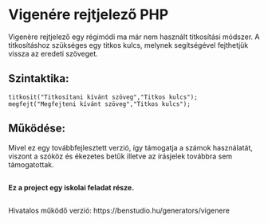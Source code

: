 # Vigenére rejtjelező PHP
Vigenère rejtjelező egy régimódi ma már nem használt titkosítási módszer.
A titkosításhoz szükséges egy titkos kulcs, melynek segítségével fejthetjük vissza az eredeti szöveget.


<h2>Szintaktika: </h2> 

`titkosit("Titkosítani kívánt szöveg","Titkos kulcs");` <br>
`megfejt("Megfejteni kívánt szöveg","Titkos kulcs");`

<h2>Működése:</h2>

Mivel ez egy továbbfejlesztett verzió, így támogatja a számok használatát, viszont a szóköz és ékezetes betűk illetve az írásjelek továbbra sem támogatottak.
<h2></h2>
<b>Ez a project egy iskolai feladat része.</b>
<h2></h2>
Hivatalos működő verzió: https://benstudio.hu/generators/vigenere
